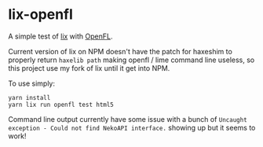 # lix-openfl

A simple test of [lix](https://github.com/lix-pm/lix.client) with [OpenFL](https://github.com/openfl/openfl).

Current version of lix on NPM doesn't have the patch for haxeshim to properly return `haxelib path` making openfl / lime command line useless, so this project use my fork of lix until it get into NPM.

To use simply:
```
yarn install
yarn lix run openfl test html5
```

Command line output currently have some issue with a bunch of `Uncaught exception - Could not find NekoAPI interface.` showing up but it seems to work!